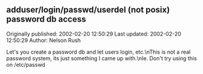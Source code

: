 ## adduser/login/passwd/userdel (not posix) password db access

Originally published: 2002-02-20 12:50:29
Last updated: 2002-02-20 12:50:29
Author: Nelson Rush

Let's you create a password db and let users login, etc.\nThis is not a real password system, its just something I came up with.\nIe. Don't try using this on /etc/passwd